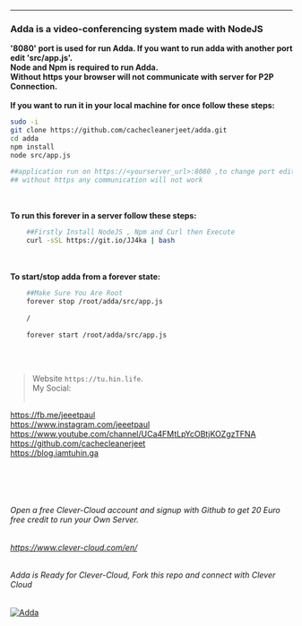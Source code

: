 
------------

### Adda is a video-conferencing system made with NodeJS<br>
**'8080' port is used for run Adda. If you want to run adda with another port edit 'src/app.js'.**<br>
**Node and Npm is required to run Adda.**<br>
**Without https your browser will not communicate with server for P2P Connection.**<br><br>
**If you want to run it in your local machine for once follow these steps:**
```bash
sudo -i
git clone https://github.com/cachecleanerjeet/adda.git
cd adda
npm install
node src/app.js

##application run on https://<yourserver_url>:8080 ,to change port edit src/app.js .
## without https any communication will not work
```
<br><br>
**To run this forever in a server follow these steps:**
```bash
    ##Firstly Install NodeJS , Npm and Curl then Execute
    curl -sSL https://git.io/JJ4ka | bash
 ```   
<br><br>
**To start/stop adda from a forever state:**
```bash
    ##Make Sure You Are Root
    forever stop /root/adda/src/app.js
    
    /
    
    forever start /root/adda/src/app.js
```
<br><br>



>Website `https://tu.hin.life`.<br>
>My Social:<br><br>

https://fb.me/jeeetpaul<br>
https://www.instagram.com/jeeetpaul<br>
https://www.youtube.com/channel/UCa4FMtLpYcOBtjKOZgzTFNA<br>
https://github.com/cachecleanerjeet<br>
https://blog.iamtuhin.ga<br><br>

<br><br>
###### Open a free Clever-Cloud account and signup with Github to get 20 Euro free credit to run your Own Server.<br>
###### https://www.clever-cloud.com/en/<br>
###### Adda is Ready for Clever-Cloud, Fork this repo and connect with Clever Cloud


[![Adda](https://firebasestorage.googleapis.com/v0/b/webtuhin.appspot.com/o/adda%2Fadda.png?alt=media&token=5fd59aa6-2ddd-412c-8988-d0222e233d6e "Adda") ](http://adda.hin.life "Adda")


